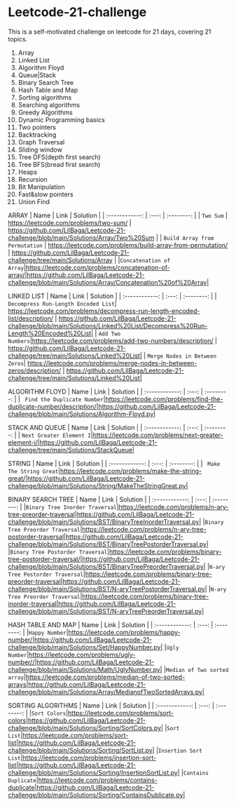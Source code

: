 # Leetcode-21-challenge
This is a self-motivated challenge on leetcode for 21 days, covering 21 topics.
1) Array
2) Linked List
3) Algorithm Floyd
4) Queue|Stack
5) Binary Search Tree
6) Hash Table and Map
7) Sorting algorithms
8) Searching algorithms
9) Greedy Algorithms
10) Dynamic Programming basics
11) Two pointers 
12) Backtracking 
13) Graph Traversal
14) Sliding window
15) Tree DFS(depth first search)
16) Tree BFS(bread first search)
17) Heaps
18) Recursion
19) Bit Manipulation
20) Fast&slow pointers
21) Union Find

ARRAY
| Name     | Link      | Solution  |
| :------------: |   :---:       | :--------: |
| `Two Sum`        | https://leetcode.com/problems/two-sum/         | https://github.com/LilBaga/Leetcode-21-challenge/blob/main/Solutions/Array/Two%20Sum   |
| `Build Array from Permutation`         | https://leetcode.com/problems/build-array-from-permutation/        | https://github.com/LilBaga/Leetcode-21-challenge/tree/main/Solutions/Array  |
|`Concatenation of Array`|https://leetcode.com/problems/concatenation-of-array/|https://github.com/LilBaga/Leetcode-21-challenge/blob/main/Solutions/Array/Concatenation%20of%20Array|

LINKED LIST
| Name     | Link      | Solution  |
| :------------: |   :---:       | :--------: |
| `Decompress Run-Length Encoded List`| https://leetcode.com/problems/decompress-run-length-encoded-list/description/ | https://github.com/LilBaga/Leetcode-21-challenge/blob/main/Solutions/Linked%20List/Decompress%20Run-Length%20Encoded%20List|
| `Add Two Numbers`|https://leetcode.com/problems/add-two-numbers/description/ | https://github.com/LilBaga/Leetcode-21-challenge/tree/main/Solutions/Linked%20List|
| `Merge Nodes in Between Zeros`| https://leetcode.com/problems/merge-nodes-in-between-zeros/description/  | https://github.com/LilBaga/Leetcode-21-challenge/tree/main/Solutions/Linked%20List|

ALGORITHM FLOYD
| Name     | Link      | Solution  |
| :------------: |   :---:       | :--------: |
| ` Find the Duplicate Number`|https://leetcode.com/problems/find-the-duplicate-number/description/|https://github.com/LilBaga/Leetcode-21-challenge/blob/main/Solutions/Algorithm-Floyd.py|

STACK AND QUEUE
| Name     | Link      | Solution  |
| :------------: |   :---:       | :--------: |
| `Next Greater Element I`|https://leetcode.com/problems/next-greater-element-i/|https://github.com/LilBaga/Leetcode-21-challenge/tree/main/Solutions/StackQueue|

STRING
| Name     | Link      | Solution  |
| :------------: |   :---:       | :--------: |
| ` Make The String Great`|https://leetcode.com/problems/make-the-string-great/|https://github.com/LilBaga/Leetcode-21-challenge/blob/main/Solutions/String/MakeTheStringGreat.py|

BINARY SEARCH TREE
| Name     | Link      | Solution  |
| :------------: |   :---:       | :--------: |
|`Binary Tree Inorder Traversal`|https://leetcode.com/problems/n-ary-tree-preorder-traversal|https://github.com/LilBaga/Leetcode-21-challenge/blob/main/Solutions/BST/BinaryTreeInorderTraversal.py|
|`Binary Tree Preorder Traversal`|https://leetcode.com/problems/n-ary-tree-postorder-traversal|https://github.com/LilBaga/Leetcode-21-challenge/blob/main/Solutions/BST/BinaryTreePostorderTraversal.py|
|`Binary Tree Postorder Traversal`|https://leetcode.com/problems/binary-tree-postorder-traversal/|https://github.com/LilBaga/Leetcode-21-challenge/blob/main/Solutions/BST/BinaryTreePreorderTraversal.py|
|`N-ary Tree Postorder Traversal`|https://leetcode.com/problems/binary-tree-preorder-traversal|https://github.com/LilBaga/Leetcode-21-challenge/blob/main/Solutions/BST/N-aryTreePostorderTraversal.py|
|`N-ary Tree Preorder Traversal`|https://leetcode.com/problems/binary-tree-inorder-traversal|https://github.com/LilBaga/Leetcode-21-challenge/blob/main/Solutions/BST/N-aryTreePreorderTraversal.py|

HASH TABLE AND MAP
| Name     | Link      | Solution  |
| :------------: |   :---:       | :--------: |
|`Happy Number`|https://leetcode.com/problems/happy-number/|https://github.com/LilBaga/Leetcode-21-challenge/blob/main/Solutions/Set/HappyNumber.py|
|`Ugly Number`|https://leetcode.com/problems/ugly-number//|https://github.com/LilBaga/Leetcode-21-challenge/blob/main/Solutions/Math/UglyNumber.py|
|`Median of Two sorted array`|https://leetcode.com/problems/median-of-two-sorted-arrays|https://github.com/LilBaga/Leetcode-21-challenge/blob/main/Solutions/Array/MedianofTwoSortedArrays.py|

SORTING ALGORITHMS
| Name     | Link      | Solution  |
| :------------: |   :---:       | :--------: |
|`Sort Colors`|https://leetcode.com/problems/sort-colors|https://github.com/LilBaga/Leetcode-21-challenge/blob/main/Solutions/Sorting/SortColors.py|
|`Sort List`|https://leetcode.com/problems/sort-list|https://github.com/LilBaga/Leetcode-21-challenge/blob/main/Solutions/Sorting/SortList.py|
|`Insertion Sort List`|https://leetcode.com/problems/insertion-sort-list|https://github.com/LilBaga/Leetcode-21-challenge/blob/main/Solutions/Sorting/InsertionSortList.py|
|`Contains Duplicate`|https://leetcode.com/problems/contains-duplicate|https://github.com/LilBaga/Leetcode-21-challenge/blob/main/Solutions/Sorting/ContainsDublicate.py|
